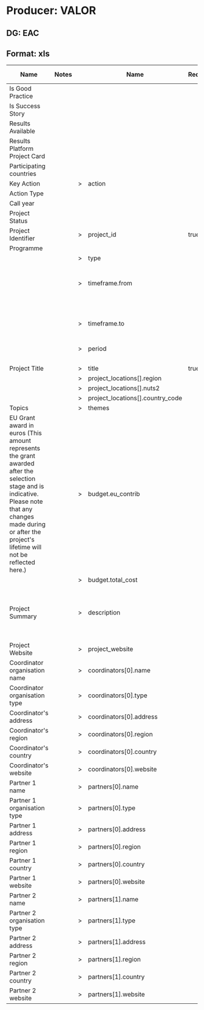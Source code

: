 # Producer: VALOR

## DG: EAC

## Format: xls

| Name                                                                                                                                                                                                                 | Notes |     | Name                             | Required | Notes | ()  | Default value | Additional logic                                      | Input                                                                                                                                                                                                                                                                                                                                                           | Output                                                                                                                                                                                                                                                                                                                                                          |
| -------------------------------------------------------------------------------------------------------------------------------------------------------------------------------------------------------------------- | ----- | --- | -------------------------------- | -------- | ----- | --- | ------------- | ----------------------------------------------------- | --------------------------------------------------------------------------------------------------------------------------------------------------------------------------------------------------------------------------------------------------------------------------------------------------------------------------------------------------------------- | --------------------------------------------------------------------------------------------------------------------------------------------------------------------------------------------------------------------------------------------------------------------------------------------------------------------------------------------------------------- |
| Is Good Practice                                                                                                                                                                                                     |       |     |                                  |          |       |     |               |                                                       |                                                                                                                                                                                                                                                                                                                                                                 |                                                                                                                                                                                                                                                                                                                                                                 |
| Is Success Story                                                                                                                                                                                                     |       |     |                                  |          |       |     |               |                                                       |                                                                                                                                                                                                                                                                                                                                                                 |                                                                                                                                                                                                                                                                                                                                                                 |
| Results Available                                                                                                                                                                                                    |       |     |                                  |          |       |     |               |                                                       |                                                                                                                                                                                                                                                                                                                                                                 |                                                                                                                                                                                                                                                                                                                                                                 |
| Results Platform Project Card                                                                                                                                                                                        |       |     |                                  |          |       |     |               |                                                       |                                                                                                                                                                                                                                                                                                                                                                 |                                                                                                                                                                                                                                                                                                                                                                 |
| Participating countries                                                                                                                                                                                              |       |     |                                  |          |       |     |               |                                                       |                                                                                                                                                                                                                                                                                                                                                                 |                                                                                                                                                                                                                                                                                                                                                                 |
| Key Action                                                                                                                                                                                                           |       | >   | action                           |          |       |     |               |                                                       | 'Learning Mobility of Individuals'                                                                                                                                                                                                                                                                                                                              | 'Learning Mobility of Individuals'                                                                                                                                                                                                                                                                                                                              |
| Action Type                                                                                                                                                                                                          |       |     |                                  |          |       |     |               |                                                       | 'School education staff mobility'                                                                                                                                                                                                                                                                                                                               |                                                                                                                                                                                                                                                                                                                                                                 |
| Call year                                                                                                                                                                                                            |       |     |                                  |          |       |     |               |                                                       | 2014                                                                                                                                                                                                                                                                                                                                                            |                                                                                                                                                                                                                                                                                                                                                                 |
| Project Status                                                                                                                                                                                                       |       |     |                                  |          |       |     |               |                                                       | 'finalized'                                                                                                                                                                                                                                                                                                                                                     |                                                                                                                                                                                                                                                                                                                                                                 |
| Project Identifier                                                                                                                                                                                                   |       | >   | project_id                       | true     |       | ()  |               | =                                                     | '2014-1-DE03-KA101-000430'                                                                                                                                                                                                                                                                                                                                      | '2014-1-DE03-KA101-000430'                                                                                                                                                                                                                                                                                                                                      |
| Programme                                                                                                                                                                                                            |       |     |                                  |          |       | ()  |               |                                                       | 'Erasmus+'                                                                                                                                                                                                                                                                                                                                                      |                                                                                                                                                                                                                                                                                                                                                                 |
|                                                                                                                                                                                                                      |       | >   | type                             |          |       | ()  |               | split                                                 | 'Standard'                                                                                                                                                                                                                                                                                                                                                      | ['standard']                                                                                                                                                                                                                                                                                                                                                    |
|                                                                                                                                                                                                                      |       | >   | timeframe.from                   |          |       | ()  |               | Formats date from DD/MM/YYYY to ISO 8601 date format. | '05/01/2018'                                                                                                                                                                                                                                                                                                                                                    | '2018-01-04T23:00:00.000Z'                                                                                                                                                                                                                                                                                                                                      |
|                                                                                                                                                                                                                      |       | >   | timeframe.to                     |          |       | ()  |               | Formats date from DD/MM/YYYY to ISO 8601 date format. | '05/01/2018'                                                                                                                                                                                                                                                                                                                                                    | '2018-01-04T23:00:00.000Z'                                                                                                                                                                                                                                                                                                                                      |
|                                                                                                                                                                                                                      |       | >   | period                           |          |       | ()  |               | =                                                     | '2000-2006'                                                                                                                                                                                                                                                                                                                                                     | '2000-2006'                                                                                                                                                                                                                                                                                                                                                     |
|                                                                                                                                                                                                                      |       |     |                                  |          |       | ()  |               |                                                       |                                                                                                                                                                                                                                                                                                                                                                 |                                                                                                                                                                                                                                                                                                                                                                 |
| Project Title                                                                                                                                                                                                        |       | >   | title                            | true     |       | ()  |               | =                                                     | 'On the tracks of Hercules'                                                                                                                                                                                                                                                                                                                                     | 'On the tracks of Hercules'                                                                                                                                                                                                                                                                                                                                     |
|                                                                                                                                                                                                                      |       | >   | project_locations[].region       |          |       | ()  |               | =                                                     | 'GREECE'                                                                                                                                                                                                                                                                                                                                                        | 'GREECE'                                                                                                                                                                                                                                                                                                                                                        |
|                                                                                                                                                                                                                      |       | >   | project_locations[].nuts2        |          |       | ()  |               | =                                                     | 'EL0'                                                                                                                                                                                                                                                                                                                                                           | 'EL0'                                                                                                                                                                                                                                                                                                                                                           |
|                                                                                                                                                                                                                      |       | >   | project_locations[].country_code |          |       | ()  |               | =                                                     | 'EL'                                                                                                                                                                                                                                                                                                                                                            | 'EL'                                                                                                                                                                                                                                                                                                                                                            |
| Topics                                                                                                                                                                                                               |       | >   | themes                           |          |       | ()  |               | split                                                 | 'Agriculture; energy '                                                                                                                                                                                                                                                                                                                                          | ['agriculture','energy']                                                                                                                                                                                                                                                                                                                                        |
| EU Grant award in euros (This amount represents the grant awarded after the selection stage and is indicative. Please note that any changes made during or after the project's lifetime will not be reflected here.) |       | >   | budget.eu_contrib                |          |       | ()  |               | replace                                               | 'EUR 1 500 000'                                                                                                                                                                                                                                                                                                                                                 | '1500000'                                                                                                                                                                                                                                                                                                                                                       |
|                                                                                                                                                                                                                      |       | >   | budget.total_cost                |          |       | ()  |               | replace                                               | 'EUR 1 500 000'                                                                                                                                                                                                                                                                                                                                                 | '1500000'                                                                                                                                                                                                                                                                                                                                                       |
| Project Summary                                                                                                                                                                                                      |       | >   | description                      |          |       | ()  |               | =                                                     | 'The colour of the sky never had much effect on the irksome rail trip between Greece's two principal cities of Athens and Thessaloniki: passengers had to wait for hours since there was only one set of tracks for trains travelling in both directions. Now all this has changed thanks to a huge programme carried out with the help of the European Union.' | ''The colour of the sky never had much effect on the irksome rail trip between Greece's two principal cities of Athens and Thessaloniki: passengers had to wait for hours since there was only one set of tracks for trains travelling in both directions. Now all this has changed thanks to a huge programme carried out with the help of the European Union. |
| Project Website                                                                                                                                                                                                      |       | >   | project_website                  |          |       | ()  |               | =                                                     | 'http://ec.europa.eu/regional_policy/en/projects/greece/on-the-tracks-of-hercules'                                                                                                                                                                                                                                                                              | 'http://ec.europa.eu/regional_policy/en/projects/greece/on-the-tracks-of-hercules'                                                                                                                                                                                                                                                                              |
| Coordinator organisation name                                                                                                                                                                                        |       | >   | coordinators[0].name             |          |       | ()  |               | =                                                     | 'Hercules'                                                                                                                                                                                                                                                                                                                                                      | 'Hercules'                                                                                                                                                                                                                                                                                                                                                      |
| Coordinator organisation type                                                                                                                                                                                        |       | >   | coordinators[0].type             |          |       | ()  |               | =                                                     | 'Other'                                                                                                                                                                                                                                                                                                                                                         | 'Other'                                                                                                                                                                                                                                                                                                                                                         |
| Coordinator's address                                                                                                                                                                                                |       | >   | coordinators[0].address          |          |       | ()  |               | =                                                     | '12 Rue Guillaume. J. Kroll'                                                                                                                                                                                                                                                                                                                                    | '12 Rue Guillaume. J. Kroll'                                                                                                                                                                                                                                                                                                                                    |
| Coordinator's region                                                                                                                                                                                                 |       | >   | coordinators[0].region           |          |       | ()  |               | =                                                     | 'Luxembourg'                                                                                                                                                                                                                                                                                                                                                    | 'Luxembourg'                                                                                                                                                                                                                                                                                                                                                    |
| Coordinator's country                                                                                                                                                                                                |       | >   | coordinators[0].country          |          |       | ()  |               | =                                                     | 'FR'                                                                                                                                                                                                                                                                                                                                                            | 'FR'                                                                                                                                                                                                                                                                                                                                                            |
| Coordinator's website                                                                                                                                                                                                |       | >   | coordinators[0].website          |          |       | ()  |               | =                                                     | 'https://www.partner1.com'                                                                                                                                                                                                                                                                                                                                      | 'https://www.partner1.com'                                                                                                                                                                                                                                                                                                                                      |
| Partner 1 name                                                                                                                                                                                                       |       | >   | partners[0].name                 |          |       | ()  |               | =                                                     | 'Hercules'                                                                                                                                                                                                                                                                                                                                                      | 'Hercules'                                                                                                                                                                                                                                                                                                                                                      |
| Partner 1 organisation type                                                                                                                                                                                          |       | >   | partners[0].type                 |          |       | ()  |               | =                                                     | 'Other'                                                                                                                                                                                                                                                                                                                                                         | 'Other'                                                                                                                                                                                                                                                                                                                                                         |
| Partner 1 address                                                                                                                                                                                                    |       | >   | partners[0].address              |          |       | ()  |               | =                                                     | '12 Rue Guillaume. J. Kroll'                                                                                                                                                                                                                                                                                                                                    | '12 Rue Guillaume. J. Kroll'                                                                                                                                                                                                                                                                                                                                    |
| Partner 1 region                                                                                                                                                                                                     |       | >   | partners[0].region               |          |       | ()  |               | =                                                     | 'Luxembourg'                                                                                                                                                                                                                                                                                                                                                    | 'Luxembourg'                                                                                                                                                                                                                                                                                                                                                    |
| Partner 1 country                                                                                                                                                                                                    |       | >   | partners[0].country              |          |       | ()  |               | =                                                     | 'FR'                                                                                                                                                                                                                                                                                                                                                            | 'FR'                                                                                                                                                                                                                                                                                                                                                            |
| Partner 1 website                                                                                                                                                                                                    |       | >   | partners[0].website              |          |       | ()  |               | =                                                     | 'https://www.partner1.com'                                                                                                                                                                                                                                                                                                                                      | 'https://www.partner1.com'                                                                                                                                                                                                                                                                                                                                      |
| Partner 2 name                                                                                                                                                                                                       |       | >   | partners[1].name                 |          |       | ()  |               | =                                                     | 'Hercules'                                                                                                                                                                                                                                                                                                                                                      | 'Hercules'                                                                                                                                                                                                                                                                                                                                                      |
| Partner 2 organisation type                                                                                                                                                                                          |       | >   | partners[1].type                 |          |       | ()  |               | =                                                     | 'Other'                                                                                                                                                                                                                                                                                                                                                         | 'Other'                                                                                                                                                                                                                                                                                                                                                         |
| Partner 2 address                                                                                                                                                                                                    |       | >   | partners[1].address              |          |       | ()  |               | =                                                     | '12 Rue Guillaume. J. Kroll'                                                                                                                                                                                                                                                                                                                                    | '12 Rue Guillaume. J. Kroll'                                                                                                                                                                                                                                                                                                                                    |
| Partner 2 region                                                                                                                                                                                                     |       | >   | partners[1].region               |          |       | ()  |               | =                                                     | 'Luxembourg'                                                                                                                                                                                                                                                                                                                                                    | 'Luxembourg'                                                                                                                                                                                                                                                                                                                                                    |
| Partner 2 country                                                                                                                                                                                                    |       | >   | partners[1].country              |          |       | ()  |               | =                                                     | 'FR'                                                                                                                                                                                                                                                                                                                                                            | 'FR'                                                                                                                                                                                                                                                                                                                                                            |
| Partner 2 website                                                                                                                                                                                                    |       | >   | partners[1].website              |          |       | ()  |               | =                                                     | 'https://www.partner1.com'                                                                                                                                                                                                                                                                                                                                      | 'https://www.partner1.com'                                                                                                                                                                                                                                                                                                                                      |
